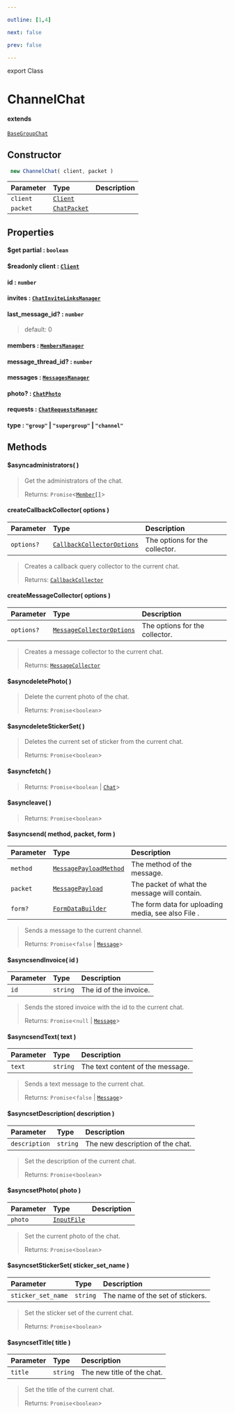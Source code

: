 ```yaml
---

outline: [1,4]

next: false

prev: false

---
```


export Class
# ChannelChat
#### extends
 [`BaseGroupChat`](./BaseGroupChat.md)

## Constructor
```ts
 new ChannelChat( client, packet )
 ```
| Parameter | Type | Description |
| :--- | :--- | :--- |
| `client` | [`Client`](./Client.md) | |
| `packet` | [`ChatPacket`](../interfaces/ChatPacket.md) | |

## Properties

#### $get partial : `boolean`

#### $readonly client : [`Client`](./Client.md)

#### id : `number`

#### invites : [`ChatInviteLinksManager`](./ChatInviteLinksManager.md)

#### last_message_id? : `number`
 
 > default: 0

#### members : [`MembersManager`](./MembersManager.md)

#### message_thread_id? : `number`

#### messages : [`MessagesManager`](./MessagesManager.md)

#### photo? : [`ChatPhoto`](../interfaces/ChatPhoto.md)

#### requests : [`ChatRequestsManager`](./ChatRequestsManager.md)

#### type : `"group"` \| `"supergroup"` \| `"channel"`

## Methods

#### $asyncadministrators( )

> Get the administrators of the chat.
> 
> Returns: `Promise`<[`Member[]`](./Member.md)>

#### createCallbackCollector( options )
| Parameter | Type | Description |
| :--- | :--- | :--- |
| `options?` | [`CallbackCollectorOptions`](../interfaces/CallbackCollectorOptions.md) | The options for the collector. |
> Creates a callback query collector to the current chat.
> 
> Returns: [`CallbackCollector`](./CallbackCollector.md)

#### createMessageCollector( options )
| Parameter | Type | Description |
| :--- | :--- | :--- |
| `options?` | [`MessageCollectorOptions`](../interfaces/MessageCollectorOptions.md) | The options for the collector. |
> Creates a message collector to the current chat.
> 
> Returns: [`MessageCollector`](./MessageCollector.md)

#### $asyncdeletePhoto( )

> Delete the current photo of the chat.
> 
> Returns: `Promise`<`boolean`>

#### $asyncdeleteStickerSet( )

> Deletes the current set of sticker from the current chat.
> 
> Returns: `Promise`<`boolean`>

#### $asyncfetch( )

> 
> 
> Returns: `Promise`<`boolean` \| [`Chat`](../type-aliases/Chat.md)>

#### $asyncleave( )

> 
> 
> Returns: `Promise`<`boolean`>

#### $asyncsend( method, packet, form )
| Parameter | Type | Description |
| :--- | :--- | :--- |
| `method` | [`MessagePayloadMethod`](../enumerations/MessagePayloadMethod.md) | The method of the message. |
| `packet` | [`MessagePayload`](../type-aliases/MessagePayload.md) | The packet of what the message will contain. |
| `form?` | [`FormDataBuilder`](./FormDataBuilder.md) | The form data for uploading media, see also File . |
> Sends a message to the current channel.
> 
> Returns: `Promise`<`false` \| [`Message`](./Message.md)>

#### $asyncsendInvoice( id )
| Parameter | Type | Description |
| :--- | :--- | :--- |
| `id` | `string` | The id of the invoice. |
> Sends the stored invoice with the id to the current chat.
> 
> Returns: `Promise`<`null` \| [`Message`](./Message.md)>

#### $asyncsendText( text )
| Parameter | Type | Description |
| :--- | :--- | :--- |
| `text` | `string` | The text content of the message. |
> Sends a text message to the current chat.
> 
> Returns: `Promise`<`false` \| [`Message`](./Message.md)>

#### $asyncsetDescription( description )
| Parameter | Type | Description |
| :--- | :--- | :--- |
| `description` | `string` | The new description of the chat. |
> Set the description of the current chat.
> 
> Returns: `Promise`<`boolean`>

#### $asyncsetPhoto( photo )
| Parameter | Type | Description |
| :--- | :--- | :--- |
| `photo` | [`InputFile`](../type-aliases/InputFile.md) | |
> Set the current photo of the chat.
> 
> Returns: `Promise`<`boolean`>

#### $asyncsetStickerSet( sticker_set_name )
| Parameter | Type | Description |
| :--- | :--- | :--- |
| `sticker_set_name` | `string` | The name of the set of stickers. |
> Set the sticker set of the current chat.
> 
> Returns: `Promise`<`boolean`>

#### $asyncsetTitle( title )
| Parameter | Type | Description |
| :--- | :--- | :--- |
| `title` | `string` | The new title of the chat. |
> Set the title of the current chat.
> 
> Returns: `Promise`<`boolean`>
